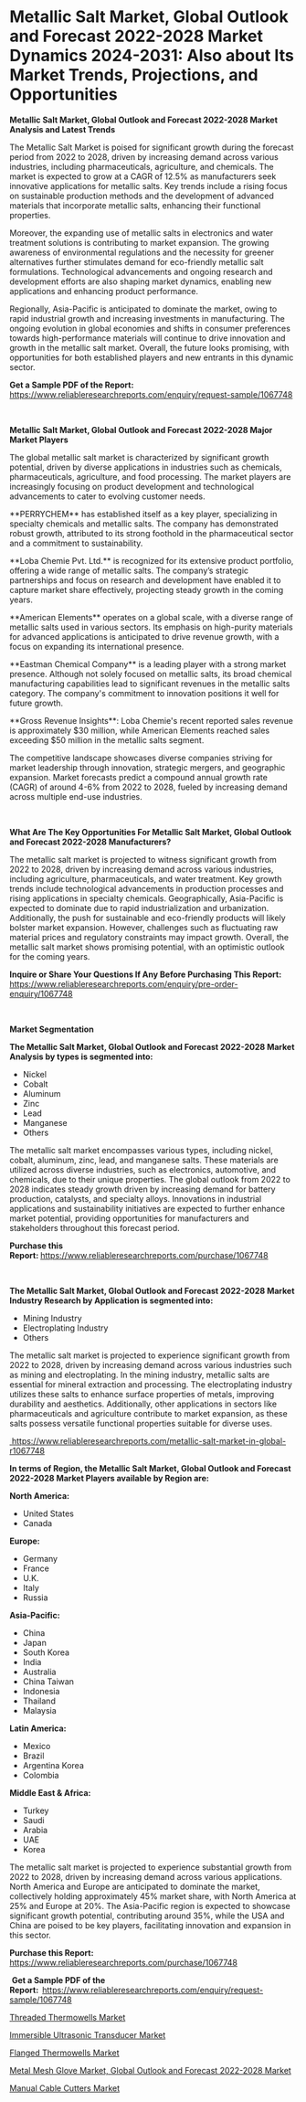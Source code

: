 <p><h1>Metallic Salt Market, Global Outlook and Forecast 2022-2028 Market Dynamics 2024-2031: Also about Its Market Trends, Projections, and Opportunities</h1></p><p><strong>Metallic Salt Market, Global Outlook and Forecast 2022-2028 Market Analysis and Latest Trends</strong></p>
<p><p>The Metallic Salt Market is poised for significant growth during the forecast period from 2022 to 2028, driven by increasing demand across various industries, including pharmaceuticals, agriculture, and chemicals. The market is expected to grow at a CAGR of 12.5% as manufacturers seek innovative applications for metallic salts. Key trends include a rising focus on sustainable production methods and the development of advanced materials that incorporate metallic salts, enhancing their functional properties.</p><p>Moreover, the expanding use of metallic salts in electronics and water treatment solutions is contributing to market expansion. The growing awareness of environmental regulations and the necessity for greener alternatives further stimulates demand for eco-friendly metallic salt formulations. Technological advancements and ongoing research and development efforts are also shaping market dynamics, enabling new applications and enhancing product performance.</p><p>Regionally, Asia-Pacific is anticipated to dominate the market, owing to rapid industrial growth and increasing investments in manufacturing. The ongoing evolution in global economies and shifts in consumer preferences towards high-performance materials will continue to drive innovation and growth in the metallic salt market. Overall, the future looks promising, with opportunities for both established players and new entrants in this dynamic sector.</p></p>
<p><strong>Get a Sample PDF of the Report:&nbsp;</strong> <a href="https://www.reliableresearchreports.com/enquiry/request-sample/1067748?utm_campaign=121&utm_medium=2&utm_source=Github&utm_content=ia&utm_term=17112024&utm_id=metallic-salt-market-global-outlook-and-forecast-2022-2028">https://www.reliableresearchreports.com/enquiry/request-sample/1067748</a></p>
<p>&nbsp;</p>
<p><strong>Metallic Salt Market, Global Outlook and Forecast 2022-2028 Major Market Players</strong></p>
<p><p>The global metallic salt market is characterized by significant growth potential, driven by diverse applications in industries such as chemicals, pharmaceuticals, agriculture, and food processing. The market players are increasingly focusing on product development and technological advancements to cater to evolving customer needs.</p><p>**PERRYCHEM** has established itself as a key player, specializing in specialty chemicals and metallic salts. The company has demonstrated robust growth, attributed to its strong foothold in the pharmaceutical sector and a commitment to sustainability.</p><p>**Loba Chemie Pvt. Ltd.** is recognized for its extensive product portfolio, offering a wide range of metallic salts. The company’s strategic partnerships and focus on research and development have enabled it to capture market share effectively, projecting steady growth in the coming years.</p><p>**American Elements** operates on a global scale, with a diverse range of metallic salts used in various sectors. Its emphasis on high-purity materials for advanced applications is anticipated to drive revenue growth, with a focus on expanding its international presence.</p><p>**Eastman Chemical Company** is a leading player with a strong market presence. Although not solely focused on metallic salts, its broad chemical manufacturing capabilities lead to significant revenues in the metallic salts category. The company's commitment to innovation positions it well for future growth.</p><p>**Gross Revenue Insights**: Loba Chemie's recent reported sales revenue is approximately $30 million, while American Elements reached sales exceeding $50 million in the metallic salts segment. </p><p>The competitive landscape showcases diverse companies striving for market leadership through innovation, strategic mergers, and geographic expansion. Market forecasts predict a compound annual growth rate (CAGR) of around 4-6% from 2022 to 2028, fueled by increasing demand across multiple end-use industries.</p></p>
<p>&nbsp;</p>
<p><strong>What Are The Key Opportunities For Metallic Salt Market, Global Outlook and Forecast 2022-2028 Manufacturers?</strong></p>
<p><p>The metallic salt market is projected to witness significant growth from 2022 to 2028, driven by increasing demand across various industries, including agriculture, pharmaceuticals, and water treatment. Key growth trends include technological advancements in production processes and rising applications in specialty chemicals. Geographically, Asia-Pacific is expected to dominate due to rapid industrialization and urbanization. Additionally, the push for sustainable and eco-friendly products will likely bolster market expansion. However, challenges such as fluctuating raw material prices and regulatory constraints may impact growth. Overall, the metallic salt market shows promising potential, with an optimistic outlook for the coming years.</p></p>
<p><strong>Inquire or Share Your Questions If Any Before Purchasing This Report:</strong> <a href="https://www.reliableresearchreports.com/enquiry/pre-order-enquiry/1067748?utm_campaign=121&utm_medium=2&utm_source=Github&utm_content=ia&utm_term=17112024&utm_id=metallic-salt-market-global-outlook-and-forecast-2022-2028">https://www.reliableresearchreports.com/enquiry/pre-order-enquiry/1067748</a></p>
<p>&nbsp;</p>
<p><strong>Market Segmentation</strong></p>
<p><strong>The Metallic Salt Market, Global Outlook and Forecast 2022-2028 Market Analysis by types is segmented into:</strong></p>
<p><ul><li>Nickel</li><li>Cobalt</li><li>Aluminum</li><li>Zinc</li><li>Lead</li><li>Manganese</li><li>Others</li></ul></p>
<p><p>The metallic salt market encompasses various types, including nickel, cobalt, aluminum, zinc, lead, and manganese salts. These materials are utilized across diverse industries, such as electronics, automotive, and chemicals, due to their unique properties. The global outlook from 2022 to 2028 indicates steady growth driven by increasing demand for battery production, catalysts, and specialty alloys. Innovations in industrial applications and sustainability initiatives are expected to further enhance market potential, providing opportunities for manufacturers and stakeholders throughout this forecast period.</p></p>
<p><strong>Purchase this Report:&nbsp;</strong><a href="https://www.reliableresearchreports.com/purchase/1067748?utm_campaign=121&utm_medium=2&utm_source=Github&utm_content=ia&utm_term=17112024&utm_id=metallic-salt-market-global-outlook-and-forecast-2022-2028">https://www.reliableresearchreports.com/purchase/1067748</a></p>
<p>&nbsp;</p>
<p><strong>The Metallic Salt Market, Global Outlook and Forecast 2022-2028 Market Industry Research by Application is segmented into:</strong></p>
<p><ul><li>Mining Industry</li><li>Electroplating Industry</li><li>Others</li></ul></p>
<p><p>The metallic salt market is projected to experience significant growth from 2022 to 2028, driven by increasing demand across various industries such as mining and electroplating. In the mining industry, metallic salts are essential for mineral extraction and processing. The electroplating industry utilizes these salts to enhance surface properties of metals, improving durability and aesthetics. Additionally, other applications in sectors like pharmaceuticals and agriculture contribute to market expansion, as these salts possess versatile functional properties suitable for diverse uses.</p></p>
<p><a href="https://www.reliableresearchreports.com/metallic-salt-market-in-global-r1067748?utm_campaign=121&utm_medium=2&utm_source=Github&utm_content=ia&utm_term=17112024&utm_id=metallic-salt-market-global-outlook-and-forecast-2022-2028">&nbsp;https://www.reliableresearchreports.com/metallic-salt-market-in-global-r1067748</a></p>
<p><strong>In terms of Region, the Metallic Salt Market, Global Outlook and Forecast 2022-2028 Market Players available by Region are:</strong></p>
<p>
    <p> <strong> North America: </strong>
        <ul>
            <li>United States</li>
            <li>Canada</li>
        </ul>
        </p> 
    <p> <strong> Europe: </strong>
        <ul>
            <li>Germany</li>
            <li>France</li>
            <li>U.K.</li>
            <li>Italy</li>
            <li>Russia</li>
        </ul>
        </p> 
    <p> <strong> Asia-Pacific: </strong>
        <ul>
            <li>China</li>
            <li>Japan</li>
            <li>South Korea</li>
            <li>India</li>
            <li>Australia</li>
            <li>China Taiwan</li>
            <li>Indonesia</li>
            <li>Thailand</li>
            <li>Malaysia</li>
        </ul>
        </p> 
    <p> <strong> Latin America: </strong>
        <ul>
            <li>Mexico</li>
            <li>Brazil</li>
            <li>Argentina Korea</li>
            <li>Colombia</li>
        </ul>
        </p> 
    <p> <strong> Middle East & Africa: </strong>
        <ul>
            <li>Turkey</li>
            <li>Saudi</li>
            <li>Arabia</li>
            <li>UAE</li>
            <li>Korea</li>
        </ul>
    </p>
    </p>
<p><p>The metallic salt market is projected to experience substantial growth from 2022 to 2028, driven by increasing demand across various applications. North America and Europe are anticipated to dominate the market, collectively holding approximately 45% market share, with North America at 25% and Europe at 20%. The Asia-Pacific region is expected to showcase significant growth potential, contributing around 35%, while the USA and China are poised to be key players, facilitating innovation and expansion in this sector.</p></p>
<p><strong>Purchase this Report: </strong><a href="https://www.reliableresearchreports.com/purchase/1067748?utm_campaign=121&utm_medium=2&utm_source=Github&utm_content=ia&utm_term=17112024&utm_id=metallic-salt-market-global-outlook-and-forecast-2022-2028">https://www.reliableresearchreports.com/purchase/1067748</a></p>
<p>&nbsp;<strong>Get a Sample PDF of the Report:&nbsp;&nbsp;</strong><a href="https://www.reliableresearchreports.com/enquiry/request-sample/1067748?utm_campaign=121&utm_medium=2&utm_source=Github&utm_content=ia&utm_term=17112024&utm_id=metallic-salt-market-global-outlook-and-forecast-2022-2028">https://www.reliableresearchreports.com/enquiry/request-sample/1067748</a></p>
<p><strong></strong></p>
<p><p><a href="https://issuu.com/reportprime-2/docs/threaded-thermowells-market-size-20_f3d9ab74731066?utm_campaign=121&utm_medium=2&utm_source=Github&utm_content=ia&utm_term=17112024&utm_id=metallic-salt-market-global-outlook-and-forecast-2022-2028">Threaded Thermowells Market</a></p><p><a href="https://www.linkedin.com/pulse/immersible-ultrasonic-transducer-market-trends-strategic-3xyae?utm_campaign=121&utm_medium=2&utm_source=Github&utm_content=ia&utm_term=17112024&utm_id=metallic-salt-market-global-outlook-and-forecast-2022-2028">Immersible Ultrasonic Transducer Market</a></p><p><a href="https://issuu.com/reportprime-2/docs/flanged-thermowells-market-size-203_65eedee139dca6?utm_campaign=121&utm_medium=2&utm_source=Github&utm_content=ia&utm_term=17112024&utm_id=metallic-salt-market-global-outlook-and-forecast-2022-2028">Flanged Thermowells Market</a></p><p><a href="https://github.com/mauripalmi/Market-Research-Report-List-5/blob/main/metal-mesh-glove-market-global-outlook-and-forecast-2022-2028-market.md?utm_campaign=121&utm_medium=2&utm_source=Github&utm_content=ia&utm_term=17112024&utm_id=metallic-salt-market-global-outlook-and-forecast-2022-2028">Metal Mesh Glove Market, Global Outlook and Forecast 2022-2028 Market</a></p><p><a href="https://www.linkedin.com/pulse/future-ready-strategic-insights-global-manual-cable-cutters-f7a1e?utm_campaign=121&utm_medium=2&utm_source=Github&utm_content=ia&utm_term=17112024&utm_id=metallic-salt-market-global-outlook-and-forecast-2022-2028">Manual Cable Cutters Market</a></p></p>